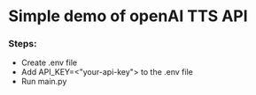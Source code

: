 # Simple demo of openAI TTS API
### Steps:
- Create .env file
- Add API_KEY=<"your-api-key"> to the .env file
- Run main.py